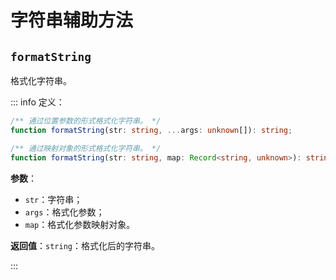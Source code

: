 # 字符串辅助方法

## `formatString`

格式化字符串。

::: info 定义：

```ts
/** 通过位置参数的形式格式化字符串。 */
function formatString(str: string, ...args: unknown[]): string;

/** 通过映射对象的形式格式化字符串。 */
function formatString(str: string, map: Record<string, unknown>): string;
```

**参数**：

* `str`：字符串；
* `args`：格式化参数；
* `map`：格式化参数映射对象。

**返回值**：`string`：格式化后的字符串。

:::
